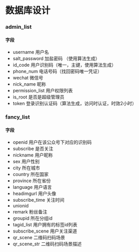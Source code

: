 # 数据库设计

### admin_list
#### 字段
- username 用户名
- salt_password 加盐密码 （使用算法生成）
- id_code 用户识别码（唯一，主键，使用算法生成）
- phone_num 电话号码（找回密码唯一凭证）
- wechat 微信号
- nick_name 昵称
- permission_list 用户权限列表
- is_root 是否是超级管理员
- token 登录识别认证码（算法生成，访问时认证，时效2小时）



### fancy_list

#### 字段

- openid 用户在该公众号下对应的识别码
- subscribe 是否关注
- nickname 用户昵称
- sex 用户性别
- city 所在城市
- country 所在国家
- province 所在省份
- language 用户语言
- headimgurl 用户头像
- subscribe_time 关注时间
- unionid 
- remark 粉丝备注
- groupid 所在分组id
- tagid_list 用户拥有的标签id列表
- subscribe_scene 用户关注渠道
- qr_scene 二维码扫码场景
- qr_scene_str 二维码扫码场景描述